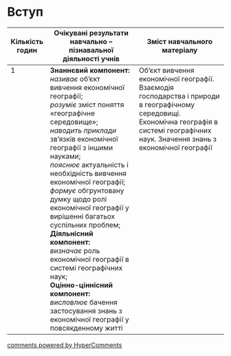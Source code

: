 <div id="hypercomments_widget" class="js-hypercomments-widget invisible"></div>

# Вступ

<table>
  <tr>
    <td width="10%" align="center"><b>Кількість годин</b></td>  
    <td width="45%" align="center"><b>Очікувані  результати  навчально – пізнавальної  діяльності  учнів</b></td>
    <td width="45%" align="center"><b>Зміст навчального матеріалу</b></td>
  </tr>
<tbody>
  <tr>
<td width="10%" style="vertical-align:top !important;">1</td>
    <td width="45%" style="vertical-align:top !important;">
    <b>Знаннєвий компонент:</b><br>
    <i>називає</i> об’єкт вивчення економічної географії;<br>
    <i>розуміє</i> зміст поняття «географічне середовище»;<br>
    <i>наводить приклади</i> зв’язків економічної географії з іншими науками;<br>
    <i>пояснює</i> актуальність і необхідність вивчення економічної географії;<br>
    <i>формує</i> обгрунтовану думку щодо ролі економічної географії у вирішенні багатьох  суспільних проблем;<br>
    <b>Діяльнісний компонент:</b><br>
    <i>визначає</i> роль економічної географії в системі географічних наук;<br>
    <b>Оцінно-ціннісний компонент:</b><br>
    <i>висловлює</i> бачення застосування знань з економічної географії у повсякденному житті
    </td>
    <td width="45%" style="vertical-align:top !important;">
    Об’єкт вивчення економічної географії. Взаємодія господарства і природи в географічному середовищі. Економічна географія  в системі географічних наук. Значення знань з економічної географії
    </td>
  </tr>
</tbody>
</table>

<div class="js-hypercomments-container">
<a href="http://hypercomments.com" class="hc-link" title="comments widget">comments powered by HyperComments</a>
</div>